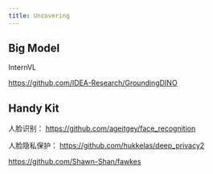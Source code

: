 ```yaml
---
title: Uncovering
---
```


## Big Model

InternVL

https://github.com/IDEA-Research/GroundingDINO

## Handy Kit

人脸识别： https://github.com/ageitgey/face_recognition

人脸隐私保护： https://github.com/hukkelas/deep_privacy2

https://github.com/Shawn-Shan/fawkes